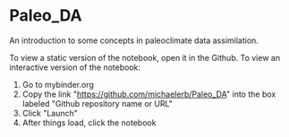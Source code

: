 # Paleo_DA
An introduction to some concepts in paleoclimate data assimilation.

To view a static version of the notebook, open it in the Github.
To view an interactive version of the notebook:
 1. Go to mybinder.org
 2. Copy the link "https://github.com/michaelerb/Paleo_DA" into the box labeled "Github repository name or URL"
 3. Click "Launch"
 4. After things load, click the notebook
